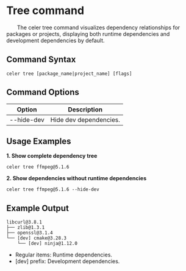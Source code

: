 # Tree command

&emsp;&emsp;The celer tree command visualizes dependency relationships for packages or projects, displaying both runtime dependencies and development dependencies by default.

## Command Syntax

```shell
celer tree [package_name|project_name] [flags]
```

## Command Options

| Option	        | Description                                          |
| ----------------- | -----------------------------------------------------|
| --hide-dev	    | Hide dev dependencies.	                           |

## Usage Examples

**1. Show complete dependency tree**

```shell
celer tree ffmpeg@5.1.6
```

**2. Show dependencies without runtime dependencies**

```shell
celer tree ffmpeg@5.1.6 --hide-dev
```

## Example Output

```
libcurl@3.8.1  
├── zlib@1.3.1  
├── openssl@3.1.4  
└── [dev] cmake@3.28.3  
    └── [dev] ninja@1.12.0  
```

- Regular items: Runtime dependencies.
- [dev] prefix: Development dependencies.